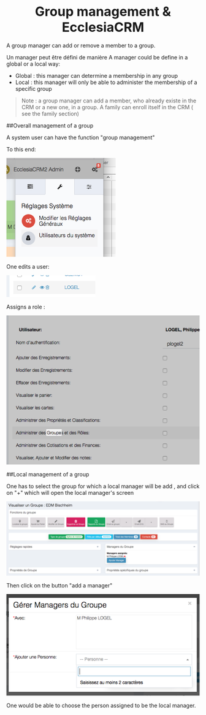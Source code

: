 # <center><big>Group management & Ecclesia**CRM** </big></center>


A group manager can add or remove a member to a group.

Un manager peut être défini de manière A manager could be define in a global or a local way:

- Global : this manager can determine a membership in any group
- Local : this manager will only be able to administer the membership of a specific group

> Note : a group manager can add a member, who already existe in the CRM or a new one, in a group. A family can enroll itself in the CRM ( see the family section)

##Overall management of a group

A system user can have the function "group management"

To this end:

![Screenshot](../../../img/group/admin/globalgroupmanagement1.png)

One edits a user:

![Screenshot](../../../img/group/admin/globalgroupmanagement2.png)

Assigns a role :

![Screenshot](../../../img/group/admin/globalgroupmanagement3.png)

##Local management of a group

One has to select the group for which a local manager will be add , and click on "+" which will open the local manager's screen

![Screenshot](../../../img/group/admin/localgroupmanagement1.png)

Then click on the button "add a manager"

![Screenshot](../../../img/group/admin/localgroupmanagement2.png)

One would be able to choose the person assigned to be the local manager.
